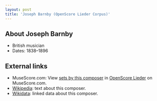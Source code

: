 ```yaml
---
layout: post
title: 'Joseph Barnby (OpenScore Lieder Corpus)'
---
```


## About Joseph Barnby

- British musician
- Dates: 1838–1896

## External links

- MuseScore.com: View [sets by this composer] in [OpenScore Lieder] on MuseScore.com.
- [Wikipedia]: text about this composer.
- [Wikidata]: linked data about this composer.

[Wikipedia]: https://en.wikipedia.org/wiki/Joseph_Barnby
[Wikidata]: https://www.wikidata.org/wiki/Q5566022
[sets by this composer]: https://musescore.com/openscore-lieder-corpus/sets?order=title&text=Barnby,+Joseph
[OpenScore Lieder]: https://musescore.com/openscore-lieder-corpus


